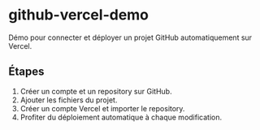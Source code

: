 # github-vercel-demo

Démo pour connecter et déployer un projet GitHub automatiquement sur Vercel.
## Étapes
1. Créer un compte et un repository sur GitHub.
2. Ajouter les fichiers du projet.
3. Créer un compte Vercel et importer le repository.
4. Profiter du déploiement automatique à chaque modification.
